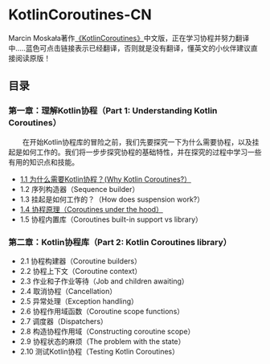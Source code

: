 # KotlinCoroutines-CN
Marcin Moskała著作[《KotlinCoroutines》](https://leanpub.com/coroutines/#happiness-guarantee)中文版，正在学习协程并努力翻译中.....蓝色可点击链接表示已经翻译，否则就是没有翻译，懂英文的小伙伴建议直接阅读原版！
## 目录
### 第一章：理解Kotlin协程（Part 1: Understanding Kotlin Coroutines）
&emsp;&emsp;在开始Kotlin协程库的冒险之前，我们先要探究一下为什么需要协程，以及挂起是如何工作的。我们将一步步探究协程的基础特性，并在探究的过程中学习一些有用的知识点和技能。
 - [1.1 为什么需要Kotlin协程？(Why Kotlin Coroutines?）](https://github.com/SMAXLYB/KotlinCoroutines-CN/blob/main/1.1%20%E4%B8%BA%E4%BB%80%E4%B9%88%E9%9C%80%E8%A6%81Kotlin%E5%8D%8F%E7%A8%8B.md)
 - 1.2 序列构造器（Sequence builder）
 - 1.3 挂起是如何工作的？（How does suspension work?）
 - [1.4 协程原理（Coroutines under the hood）](https://github.com/SMAXLYB/KotlinCoroutines-CN/blob/main/1.4%20%E5%8D%8F%E7%A8%8B%E5%8E%9F%E7%90%86.md)
 - 1.5 协程内置库（Coroutines built-in support vs library）
### 第二章：Kotlin协程库（Part 2: Kotlin Coroutines library）
 - 2.1 协程构建器（Coroutine builders）
 - 2.2 协程上下文（Coroutine context）
 - 2.3 作业和子作业等待（Job and children awaiting）
 - 2.4 取消协程（Cancellation）
 - 2.5 异常处理（Exception handling）
 - 2.6 协程作用域函数（Coroutine scope functions）
 - 2.7 调度器（Dispatchers）
 - 2.8 构造协程作用域（Constructing coroutine scope）
 - 2.9 协程状态的麻烦（The problem with the state）
 - 2.10 测试Kotlin协程（Testing Kotlin Coroutines）

